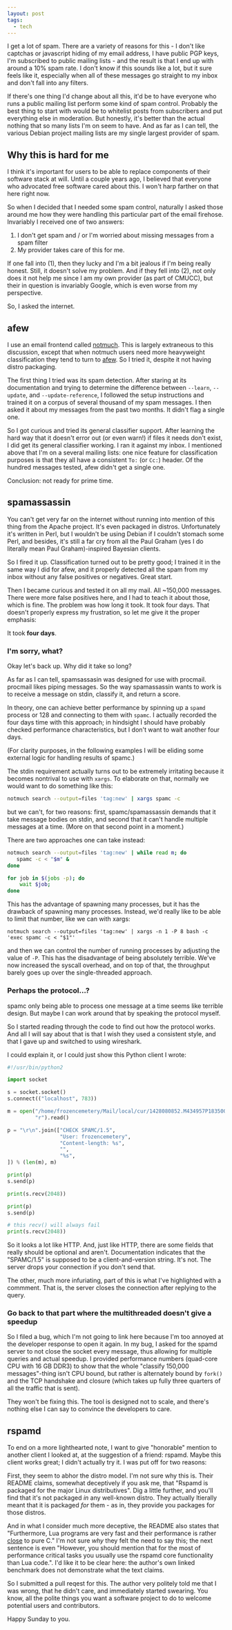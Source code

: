 ```yaml
---
layout: post
tags:
  - tech
---
```


I get a lot of spam.  There are a variety of reasons for this - I don't like
captchas or javascript hiding of my email address, I have public PGP keys, I'm
subscribed to public mailing lists - and the result is that I end up with
around a 10% spam rate.  I don't know if this sounds like a lot, but it sure
feels like it, especially when all of these messages go straight to my inbox
and don't fall into any filters.

If there's one thing I'd change about all this, it'd be to have everyone who
runs a public mailing list perform some kind of spam control.  Probably the
best thing to start with would be to whitelist posts from subscribers and put
everything else in moderation.  But honestly, it's better than the actual
nothing that so many lists I'm on seem to have.  And as far as I can tell, the
various Debian project mailing lists are my single largest provider of spam.

## Why this is hard for me

I think it's important for users to be able to replace components of their
software stack at will.  Until a couple years ago, I believed that everyone
who advocated free software cared about this.  I won't harp farther on that
here right now.

So when I decided that I needed some spam control, naturally I asked those
around me how they were handling this particular part of the email firehose.
Invariably I received one of two answers:

1. I don't get spam and / or I'm worried about missing messages from a spam
   filter
2. My provider takes care of this for me.

If one fall into (1), then they lucky and I'm a bit jealous if I'm being
really honest.  Still, it doesn't solve my problem.  And if they fell into
(2), not only does it not help me since I am my own provider (as part of
CMUCC), but their in question is invariably Google, which is even worse from
my perspective.

So, I asked the internet.

## afew

I use an email frontend called [notmuch](https://notmuchmail.org).  This is
largely extraneous to this discussion, except that when notmuch users need
more heavyweight classification they tend to turn to
[afew](https://github.com/teythoon/afew).  So I tried it, despite it not
having distro packaging.

The first thing I tried was its spam detection.  After staring at its
documentation and trying to determine the difference between `--learn`,
`--update`, and `--update-reference`, I followed the setup instructions and
trained it on a corpus of several thousand of my spam messages.  I then asked
it about my messages from the past two months.  It didn't flag a single one.

So I got curious and tried its general classifier support.  After learning the
hard way that it doesn't error out (or even warn!) if files it needs don't
exist, I did get its general classifier working.  I ran it against my inbox.
I mentioned above that I'm on a several mailing lists: one nice feature for
classification purposes is that they all have a consistent `To:` (or `Cc:`)
header.  Of the hundred messages tested, afew didn't get a single one.

Conclusion: not ready for prime time.

## spamassassin

You can't get very far on the internet without running into mention of this
thing from the Apache project.  It's even packaged in distros.  Unfortunately
it's written in Perl, but I wouldn't be using Debian if I couldn't stomach
some Perl, and besides, it's still a far cry from all the Paul Graham (yes I
do literally mean Paul Graham)-inspired Bayesian clients.

So I fired it up.  Classification turned out to be pretty good; I trained it
in the same way I did for afew, and it properly detected all the spam from my
inbox without any false positives or negatives.  Great start.

Then I became curious and tested it on all my mail.  All ~150,000 messages.
There were more false positives here, and I had to teach it about those, which
is fine.  The problem was how long it took.  It took four days.  That doesn't
properly express my frustration, so let me give it the proper emphasis:

It took **four days**.

### I'm sorry, what?

Okay let's back up.  Why did it take so long?

As far as I can tell, spamsassasin was designed for use with procmail.
procmail likes piping messages.  So the way spamassassin wants to work is to
receive a message on stdin, classify it, and return a score.

In theory, one can achieve better performance by spinning up a `spamd` process
or 128 and connecting to them with `spamc`.  I actually recorded the four days
time with this approach; in hindsight I should have probably checked
performance characteristics, but I don't want to wait another four days.

(For clarity purposes, in the following examples I will be eliding some
external logic for handling results of spamc.)

The stdin requirement actually turns out to be extremely irritating because it
becomes nontrival to use with `xargs`.  To elaborate on that, normally we
would want to do something like this:

```bash
notmuch search --output=files 'tag:new' | xargs spamc -c
```

but we can't, for two reasons: first, spamc/spamassassin demands that it take
message bodies on stdin, and second that it can't handle multiple messages at
a time.  (More on that second point in a moment.)

There are two approaches one can take instead:

```bash
notmuch search --output=files 'tag:new' | while read m; do
   spamc -c < "$m" &
done

for job in $(jobs -p); do
    wait $job;
done
```

This has the advantage of spawning many processes, but it has the drawback of
spawning many processes.  Instead, we'd really like to be able to limit that
number, like we can with xargs:

```
notmuch search --output=files 'tag:new' | xargs -n 1 -P 8 bash -c 'exec spamc -c < "$1"'
```

and then we can control the number of running processes by adjusting the value
of `-P`.  This has the disadvantage of being absolutely terrible.  We've now
increased the syscall overhead, and on top of that, the throughput barely goes
up over the single-threaded approach.

### Perhaps the protocol...?

spamc only being able to process one message at a time seems like terrible
design.  But maybe I can work around that by speaking the protocol myself.

So I started reading through the code to find out how the protocol works.  And
all I will say about that is that I wish they used a consistent style, and
that I gave up and switched to using wireshark.

I could explain it, or I could just show this Python client I wrote:

```Python
#!/usr/bin/python2

import socket

s = socket.socket()
s.connect(("localhost", 783))

m = open("/home/frozencemetery/Mail/local/cur/1428080852.M434957P18350Q17727.kirtar:2,S",
         "r").read()

p = "\r\n".join(["CHECK SPAMC/1.5",
                 "User: frozencemetery",
                 "Content-length: %s",
                 "",
                 "%s",
]) % (len(m), m)

print(p)
s.send(p)

print(s.recv(2048))

print(p)
s.send(p)

# this recv() will always fail
print(s.recv(2048))
```

So it looks a lot like HTTP.  And, just like HTTP, there are some fields that
really should be optional and aren't.  Documentation indicates that the
"SPAMC/1.5" is supposed to be a client-and-version string.  It's not.  The
server drops your connection if you don't send that.

The other, much more infuriating, part of this is what I've highlighted with a
commment.  That is, the server closes the connection after replying to the
query.

### Go back to that part where the multithreaded doesn't give a speedup

So I filed a bug, which I'm not going to link here because I'm too annoyed at
the developer response to open it again.  In my bug, I asked for the spamd
server to not close the socket every message, thus allowing for multiple
queries and actual speedup.  I provided performance numbers (quad-core CPU
with 16 GB DDR3) to show that the whole "classify 150,000 messages"-thing
isn't CPU bound, but rather is alternately bound by `fork()` and the TCP
handshake and closure (which takes up fully three quarters of all the traffic
that is sent).

They won't be fixing this.  The tool is designed not to scale, and there's
nothing else I can say to convince the developers to care.

## rspamd

To end on a more lighthearted note, I want to give "honorable" mention to
another client I looked at, at the suggestion of a friend: rspamd.  Maybe this
client works great; I didn't actually try it.  I was put off for two reasons:

First, they seem to abhor the distro model.  I'm not sure why this is.  Their
README claims, somewhat deceptively if you ask me, that "Rspamd is packaged
for the major Linux distributives".  Dig a little further, and you'll find
that it's not packaged *in* any well-known distro.  They actually ltierally
meant that it is packaged *for* them - as in, they provide you packages for
those distros.

And in what I consider much more deceptive, the README also states that
"Furthermore, Lua programs are very fast and their performance is rather
[close](http://attractivechaos.github.io/plb/) to pure C."  I'm not sure *why*
they felt the need to say this; the next sentence is even "However, you should
mention that for the most of performance critical tasks you usually use the
rspamd core functionality than Lua code.".  I'd like it to be clear here: the
author's own linked benchmark does not demonstrate what the text claims.

So I submitted a pull reqest for this.  The author very politely told me that
I was wrong, that he didn't care, and immediately started swearing.  You know,
all the polite things you want a software project to do to welcome potential
users and contributors.

Happy Sunday to you.
